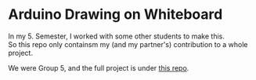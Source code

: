 # Arduino Drawing on Whiteboard
In my 5. Semester, I worked with some other students to make this.  
So this repo only containsm my (and my partner's) contribution to a whole project.  

We were Group 5, and the full project is under [this repo](https://github.com/Tim3399/Programmierpraktikum).  